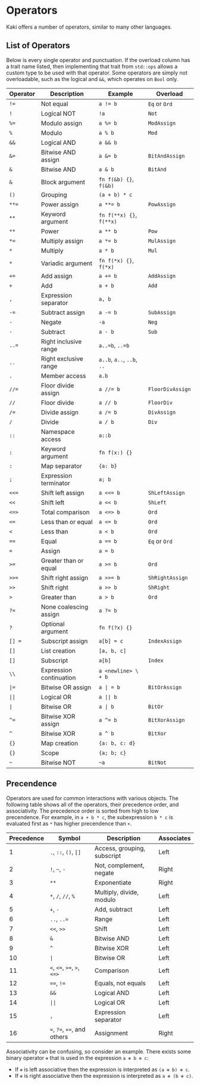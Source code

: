 # Operators

Kaki offers a number of operators, similar to many other languages.

## List of Operators

Below is every single operator and punctuation. If the overload column has a
trait name listed, then implementing that trait from `std::ops` allows a custom
type to be used with that operator. Some operators are simply not overloadable,
such as the logical and `&&`, which operates on `Bool` only.

| Operator | Description             | Example                    | Overload         |
|----------|-------------------------|----------------------------|------------------|
| `!=`     | Not equal               | `a != b`                   | `Eq` or `Ord`    |
| `!`      | Logical NOT             | `!a`                       | `Not`            |
| `%=`     | Modulo assign           | `a %= b`                   | `ModAssign`      |
| `%`      | Modulo                  | `a % b`                    | `Mod`            |
| `&&`     | Logical AND             | `a && b`                   |                  |
| `&=`     | Bitwise AND assign      | `a &= b`                   | `BitAndAssign`   |
| `&`      | Bitwise AND             | `a & b`                    | `BitAnd`         |
| `&`      | Block argument          | `fn f(&b) {}`, `f(&b)`     |                  |
| `()`     | Grouping                | `(a + b) * c`              |                  |
| `**=`    | Power assign            | `a **= b`                  | `PowAssign`      |
| `**`     | Keyword argument        | `fn f(**x) {}`, `f(**x)`   |                  |
| `**`     | Power                   | `a ** b`                   | `Pow`            |
| `*=`     | Multiply assign         | `a *= b`                   | `MulAssign`      |
| `*`      | Multiply                | `a * b`                    | `Mul`            |
| `*`      | Variadic argument       | `fn f(*x) {}`, `f(*x)`     |                  |
| `+=`     | Add assign              | `a += b`                   | `AddAssign`      |
| `+`      | Add                     | `a + b`                    | `Add`            |
| `,`      | Expression separator    | `a, b`                     |                  |
| `-=`     | Subtract assign         | `a -= b`                   | `SubAssign`      |
| `-`      | Negate                  | `-a`                       | `Neg`            |
| `-`      | Subtract                | `a - b`                    | `Sub`            |
| `..=`    | Right inclusive range   | `a..=b`, `..=b`            |                  |
| `..`     | Right exclusive range   | `a..b`, `a..`, `..b`, `..` |                  |
| `.`      | Member access           | `a.b`                      |                  |
| `//=`    | Floor divide assign     | `a //= b`                  | `FloorDivAssign` |
| `//`     | Floor divide            | `a // b`                   | `FloorDiv`       |
| `/=`     | Divide assign           | `a /= b`                   | `DivAssign`      |
| `/`      | Divide                  | `a / b`                    | `Div`            |
| `::`     | Namespace access        | `a::b`                     |                  |
| `:`      | Keyword argument        | `fn f(x:) {}`              |                  |
| `:`      | Map separator           | `{a: b}`                   |                  |
| `;`      | Expression terminator   | `a; b`                     |                  |
| `<<=`    | Shift left assign       | `a <<= b`                  | `ShLeftAssign`   |
| `<<`     | Shift left              | `a << b`                   | `ShLeft`         |
| `<=>`    | Total comparison        | `a <=> b`                  | `Ord`            |
| `<=`     | Less than or equal      | `a <= b`                   | `Ord`            |
| `<`      | Less than               | `a < b`                    | `Ord`            |
| `==`     | Equal                   | `a == b`                   | `Eq` or `Ord`    |
| `=`      | Assign                  | `a = b`                    |                  |
| `>=`     | Greater than or equal   | `a >= b`                   | `Ord`            |
| `>>=`    | Shift right assign      | `a >>= b`                  | `ShRightAssign`  |
| `>>`     | Shift right             | `a >> b`                   | `ShRight`        |
| `>`      | Greater than            | `a > b`                    | `Ord`            |
| `?=`     | None coalescing assign  | `a ?= b`                   |                  |
| `?`      | Optional argument       | `fn f(?x) {}`              |                  |
| `[] =`   | Subscript assign        | `a[b] = c`                 | `IndexAssign`    |
| `[]`     | List creation           | `[a, b, c]`                |                  |
| `[]`     | Subscript               | `a[b]`                     | `Index`          |
| `\\`     | Expression continuation | `a <newline> \ + b`        |                  |
| `\|=`    | Bitwise OR assign       | `a \| = b`                 | `BitOrAssign`    |
| `\|\|`   | Logical OR              | `a \|\| b`                 |                  |
| `\|`     | Bitwise OR              | `a \| b`                   | `BitOr`          |
| `^=`     | Bitwise XOR assign      | `a ^= b`                   | `BitXorAssign`   |
| `^`      | Bitwise XOR             | `a ^ b`                    | `BitXor`         |
| `{}`     | Map creation            | `{a: b, c: d}`             |                  |
| `{}`     | Scope                   | `{a; b; c}`                |                  |
| `~`      | Bitwise NOT             | `~a`                       | `BitNot`         |

## Precendence

Operators are used for common interactions with various objects. The following
table shows all of the operators, their precedence order, and associativity.
The precedence order is sorted from high to low precendence. For example,
in `a + b * c`, the subexpression `b * c` is evaluated first as `*` has higher
precendence than `+`.

| Precedence | Symbol                      | Description                 | Associates |
|------------|-----------------------------|-----------------------------|------------|
| 1          | `.`, `::`, `()`, `[]`       | Access, grouping, subscript | Left       |
| 2          | `!`, `~`, `-`               | Not, complement, negate     | Right      |
| 3          | `**`                        | Exponentiate                | Right      |
| 4          | `*`, `/`, `//`, `%`         | Multiply, divide, modulo    | Left       |
| 5          | `+`, `-`                    | Add, subtract               | Left       |
| 6          | `..`, `..=`                 | Range                       | Left       |
| 7          | `<<`, `>>`                  | Shift                       | Left       |
| 8          | `&`                         | Bitwise AND                 | Left       |
| 9          | `^`                         | Bitwise XOR                 | Left       |
| 10         | `\|`                        | Bitwise OR                  | Left       |
| 11         | `<`, `<=`, `>=`, `>`, `<=>` | Comparison                  | Left       |
| 12         | `==`, `!=`                  | Equals, not equals          | Left       |
| 13         | `&&`                        | Logical AND                 | Left       |
| 14         | `\|\|`                      | Logical OR                  | Left       |
| 15         | `,`                         | Expression separator        | Left       |
| 16         | `=`, `?=`, `+=`, and others | Assignment                  | Right      |

Associativity can be confusing, so consider an example. There exists some
binary operator `⊕` that is used in the expression `a ⊕ b ⊕ c`:

- If `⊕` is left associative then the expression is interpreted as
  `(a ⊕ b) ⊕ c`.
- If `⊕` is right associative then the expression is interpreted as
  `a ⊕ (b ⊕ c)`.
